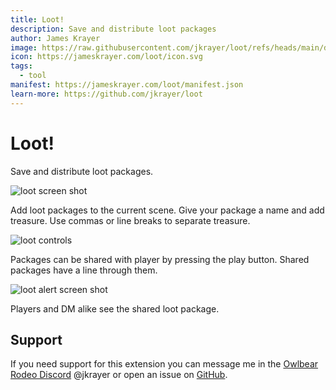 ```yaml
---
title: Loot!
description: Save and distribute loot packages
author: James Krayer
image: https://raw.githubusercontent.com/jkrayer/loot/refs/heads/main/docs/screenshot.png
icon: https://jameskrayer.com/loot/icon.svg
tags:
  - tool
manifest: https://jameskrayer.com/loot/manifest.json
learn-more: https://github.com/jkrayer/loot
---
```


# Loot!

Save and distribute loot packages.

![loot screen shot](https://jameskrayer.com/loot/images/screenshot.png)

Add loot packages to the current scene. Give your package a name and add treasure. Use commas or line breaks to separate treasure.

![loot controls](https://jameskrayer.com/loot/images/controls.png)

Packages can be shared with player by pressing the play button. Shared packages have a line through them.

![loot alert screen shot](https://jameskrayer.com/loot/images/alert.png)

Players and DM alike see the shared loot package.

## Support

If you need support for this extension you can message me in the [Owlbear Rodeo Discord](https://discord.gg/u5RYMkV98s) @jkrayer or open an issue on [GitHub](https://github.com/jkrayer/loot).
